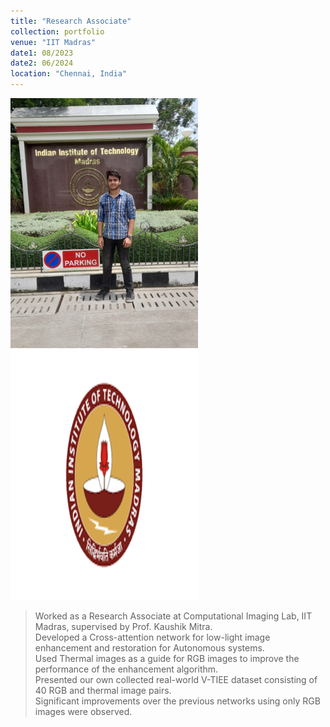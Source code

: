 ```yaml
---
title: "Research Associate"
collection: portfolio
venue: "IIT Madras"
date1: 08/2023
date2: 06/2024
location: "Chennai, India"
---
```

<img src='/images/iitm.jpeg' width=300 height=400>
<img src='/images/IITM.png' width=300 height=400><br/>

>Worked as a Research Associate at Computational Imaging Lab, IIT Madras, supervised by Prof. Kaushik Mitra.      
>Developed a Cross-attention network for low-light image enhancement and restoration for Autonomous systems.   
>Used Thermal images as a guide for RGB images to improve the performance of the enhancement algorithm.  
>Presented our own collected real-world V-TIEE dataset consisting of 40 RGB and thermal image pairs.  
>Significant improvements over the previous networks using only RGB images were observed.
